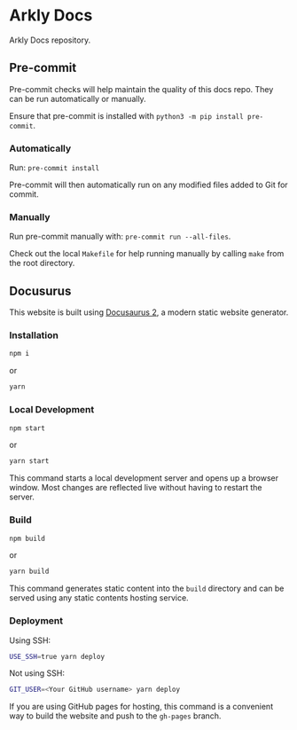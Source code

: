 # Arkly Docs

Arkly Docs repository.

## Pre-commit

Pre-commit checks will help maintain the quality of this docs repo. They can
be run automatically or manually.

Ensure that pre-commit is installed with `python3 -m pip install pre-commit`.

### Automatically

Run: `pre-commit install`

Pre-commit will then automatically run on any modified files added to Git for
commit.

### Manually

Run pre-commit manually with: `pre-commit run --all-files`.

Check out the local `Makefile` for help running manually by calling `make` from
the root directory.

## Docusurus

This website is built using [Docusaurus 2](https://docusaurus.io/), a modern
static website generator.

### Installation

```bash
npm i
```

or

```bash
yarn
```

### Local Development

```bash
npm start
```

or

```bash
yarn start
```

This command starts a local development server and opens up a browser window.
Most changes are reflected live without having to restart the server.

### Build

```bash
npm build
```

or

```bash
yarn build
```

This command generates static content into the `build` directory and can be
served using any static contents hosting service.

### Deployment

Using SSH:

```bash
USE_SSH=true yarn deploy
```

Not using SSH:

```bash
GIT_USER=<Your GitHub username> yarn deploy
```

If you are using GitHub pages for hosting, this command is a convenient way to
build the website and push to the `gh-pages` branch.
